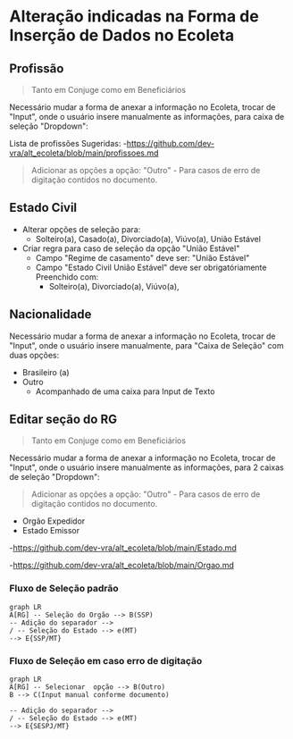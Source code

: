 # Alteração  indicadas na Forma de Inserção de Dados no Ecoleta


## Profissão
 > Tanto em Conjuge como em Beneficiários

Necessário mudar a forma de anexar a informação no Ecoleta, trocar de "Input", onde o usuário insere manualmente as informações, para caixa de seleção "Dropdown":

Lista de profissões Sugeridas:
-https://github.com/dev-vra/alt_ecoleta/blob/main/profissoes.md

>Adicionar as opções a opção: "Outro" - Para casos de erro de digitação contidos no documento.

## Estado Civil
- Alterar opções de seleção para:
	- Solteiro(a), Casado(a), Divorciado(a), Viúvo(a), União Estável
- Criar regra para caso de seleção da opção "União Estável"
	- Campo "Regime de casamento" deve ser: "União Estável"
	- Campo "Estado Civil União Estável" deve ser obrigatóriamente Preenchido com:
		- Solteiro(a), Divorciado(a), Viúvo(a),

## Nacionalidade
Necessário mudar a forma de anexar a informação no Ecoleta, trocar de "Input", onde o usuário insere manualmente, para "Caixa de Seleção" com duas opções:

- Brasileiro (a)
- Outro 
	- Acompanhado de uma caixa para Input de Texto



## Editar seção do RG 
 > Tanto em Conjuge como em Beneficiários

Necessário mudar a forma de anexar a informação no Ecoleta, trocar de "Input", onde o usuário insere manualmente as informações, para 2 caixas de seleção "Dropdown":
> Adicionar as opções a opção: "Outro" - Para casos de erro de digitação contidos no documento.

 - Orgão Expedidor
 - Estado Emissor
   
-https://github.com/dev-vra/alt_ecoleta/blob/main/Estado.md

-https://github.com/dev-vra/alt_ecoleta/blob/main/Orgao.md

### Fluxo de Seleção padrão
```mermaid
graph LR
A[RG] -- Seleção do Orgão --> B(SSP) 
-- Adição do separador --> 
/ -- Seleção do Estado --> e(MT)
--> E{SSP/MT}
```
### Fluxo de Seleção em caso erro de digitação
```mermaid
graph LR
A[RG] -- Selecionar  opção --> B(Outro) 
B --> C(Input manual conforme documento)

-- Adição do separador --> 
/ -- Seleção do Estado --> e(MT)
--> E{SESPJ/MT}
```
